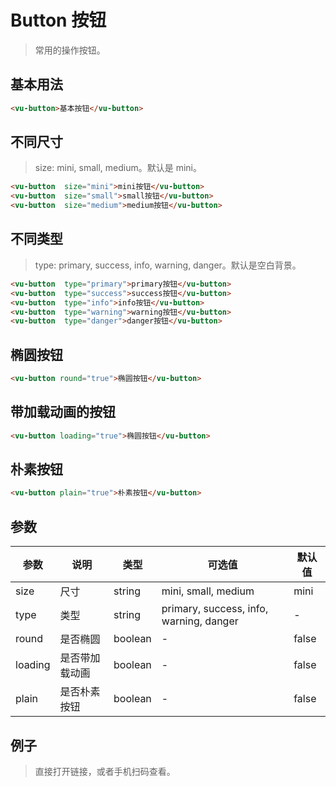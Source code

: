 # Button 按钮
> 常用的操作按钮。

## 基本用法
```html
<vu-button>基本按钮</vu-button>
```

## 不同尺寸
> size: mini, small, medium。默认是 mini。
```html
<vu-button  size="mini">mini按钮</vu-button>
<vu-button  size="small">small按钮</vu-button>
<vu-button  size="medium">medium按钮</vu-button>
```

## 不同类型
> type: primary, success, info, warning, danger。默认是空白背景。
```html
<vu-button  type="primary">primary按钮</vu-button>
<vu-button  type="success">success按钮</vu-button>
<vu-button  type="info">info按钮</vu-button>
<vu-button  type="warning">warning按钮</vu-button>
<vu-button  type="danger">danger按钮</vu-button>
```

## 椭圆按钮
```html
<vu-button round="true">椭圆按钮</vu-button>
```

## 带加载动画的按钮
```html
<vu-button loading="true">椭圆按钮</vu-button>
```

## 朴素按钮
```html
<vu-button plain="true">朴素按钮</vu-button>
```

## 参数
| 参数    | 说明           | 类型    | 可选值                                  | 默认值 |
|---------|--------------|---------|-----------------------------------------|--------|
| size    | 尺寸           | string  | mini, small, medium                     | mini   |
| type    | 类型           | string  | primary, success, info, warning, danger | -      |
| round   | 是否椭圆       | boolean | -                                       | false  |
| loading | 是否带加载动画 | boolean | -                                       | false  |
| plain   | 是否朴素按钮   | boolean | -                                       | false  |

## 例子
> 直接打开链接，或者手机扫码查看。

<qrcode href="https://greatweber.github.io/vueUI/dist/index.html#/button"></qrcode>